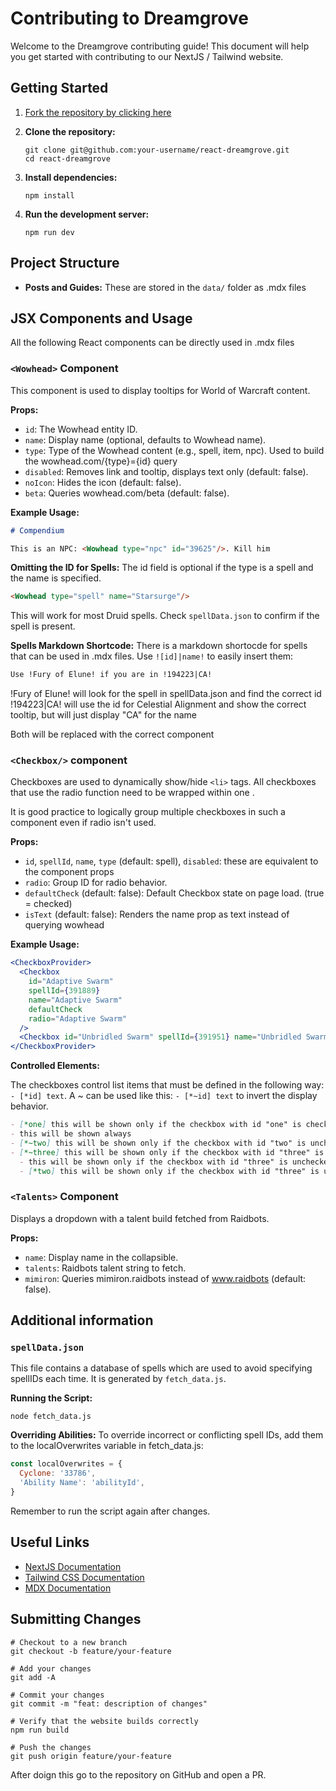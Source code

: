 # Contributing to Dreamgrove

Welcome to the Dreamgrove contributing guide! This document will help you get started with contributing to our NextJS / Tailwind website.

## Getting Started

1. [Fork the repository by clicking here](https://github.com/dreamgrove/dreamgrove/fork)

2. **Clone the repository:**

   ```
   git clone git@github.com:your-username/react-dreamgrove.git
   cd react-dreamgrove
   ```

3. **Install dependencies:**

   ```
   npm install
   ```

4. **Run the development server:**
   ```
   npm run dev
   ```

## Project Structure

- **Posts and Guides:** These are stored in the `data/` folder as .mdx files

## JSX Components and Usage

All the following React components can be directly used in .mdx files

### `<Wowhead>` Component

This component is used to display tooltips for World of Warcraft content.

**Props:**

- `id`: The Wowhead entity ID.
- `name`: Display name (optional, defaults to Wowhead name).
- `type`: Type of the Wowhead content (e.g., spell, item, npc). Used to build the wowhead.com/{type}={id} query
- `disabled`: Removes link and tooltip, displays text only (default: false).
- `noIcon`: Hides the icon (default: false).
- `beta`: Queries wowhead.com/beta (default: false).

**Example Usage:**

```md
# Compendium

This is an NPC: <Wowhead type="npc" id="39625"/>. Kill him
```

**Omitting the ID for Spells:**
The id field is optional if the type is a spell and the name is specified.

```md
<Wowhead type="spell" name="Starsurge"/>
```

This will work for most Druid spells. Check `spellData.json` to confirm if the spell is present.

**Spells Markdown Shortcode:**
There is a markdown shortocde for spells that can be used in .mdx files. Use `![id]|name!` to easily insert them:

```md
Use !Fury of Elune! if you are in !194223|CA!
```

!Fury of Elune! will look for the spell in spellData.json and find the correct id
!194223|CA! will use the id for Celestial Alignment and show the correct tooltip, but will just display "CA" for the name

Both will be replaced with the correct <Wowhead> component

### `<Checkbox/>` component

Checkboxes are used to dynamically show/hide `<li>` tags. All checkboxes that use the radio function need to be wrapped within one <CheckboxProvider>.

It is good practice to logically group multiple checkboxes in such a component even if radio isn't used.

**Props:**

- `id`, `spellId`, `name`, `type` (default: spell), `disabled`: these are equivalent to the <Wowhead> component props
- `radio`: Group ID for radio behavior.
- `defaultCheck` (default: false): Default Checkbox state on page load. (true = checked)
- `isText` (default: false): Renders the name prop as text instead of querying wowhead

**Example Usage:**

```jsx
<CheckboxProvider>
  <Checkbox
    id="Adaptive Swarm"
    spellId={391889}
    name="Adaptive Swarm"
    defaultCheck
    radio="Adaptive Swarm"
  />
  <Checkbox id="Unbridled Swarm" spellId={391951} name="Unbridled Swarm" radio="Adaptive Swarm" />
</CheckboxProvider>
```

**Controlled Elements:**

The checkboxes control list items that must be defined in the following way: `- [*id] text`. A ~ can be used like this: `- [*~id] text` to invert the display behavior.

```md
- [*one] this will be shown only if the checkbox with id "one" is checked
- this will be shown always
- [*~two] this will be shown only if the checkbox with id "two" is unchecked
- [*~three] this will be shown only if the checkbox with id "three" is unchecked
  - this will be shown only if the checkbox with id "three" is unchecked
  - [*two] this will be shown only if the checkbox with id "three" is unchecked AND the checkbox with id "two" is checked
```

### `<Talents>` Component

Displays a dropdown with a talent build fetched from Raidbots.

**Props:**

- `name`: Display name in the collapsible.
- `talents`: Raidbots talent string to fetch.
- `mimiron`: Queries mimiron.raidbots instead of www.raidbots (default: false).

## Additional information

### `spellData.json`

This file contains a database of spells which are used to avoid specifying spellIDs each time. It is generated by `fetch_data.js`.

**Running the Script:**

```
node fetch_data.js
```

**Overriding Abilities:**
To override incorrect or conflicting spell IDs, add them to the localOverwrites variable in fetch_data.js:

```js
const localOverwrites = {
  Cyclone: '33786',
  'Ability Name': 'abilityId',
}
```

Remember to run the script again after changes.

## Useful Links

- [NextJS Documentation](https://nextjs.org/docs)
- [Tailwind CSS Documentation](https://tailwindcss.com/docs)
- [MDX Documentation](https://mdxjs.com/docs/)

## Submitting Changes

```
# Checkout to a new branch
git checkout -b feature/your-feature

# Add your changes
git add -A

# Commit your changes
git commit -m "feat: description of changes"

# Verify that the website builds correctly
npm run build

# Push the changes
git push origin feature/your-feature
```

After doign this go to the repository on GitHub and open a PR.
